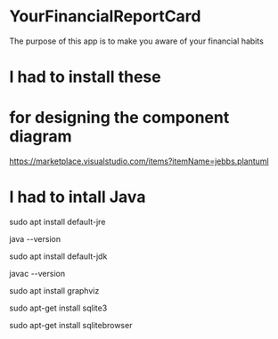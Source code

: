 # YourFinancialReportCard
The purpose of this app is to make you aware of your financial habits

# I had to install these
# for designing the component diagram
https://marketplace.visualstudio.com/items?itemName=jebbs.plantuml
# I had to intall Java
sudo apt install default-jre

java --version

sudo apt install default-jdk

javac --version

sudo apt install graphviz

sudo apt-get install sqlite3

sudo apt-get install sqlitebrowser



